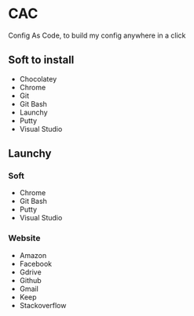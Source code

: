 # CAC
Config As Code, to build my config anywhere in a click

## Soft to install 
* Chocolatey
* Chrome
* Git
* Git Bash
* Launchy
* Putty
* Visual Studio

## Launchy
### Soft
* Chrome
* Git Bash
* Putty
* Visual Studio

### Website
* Amazon
* Facebook
* Gdrive
* Github
* Gmail
* Keep
* Stackoverflow

